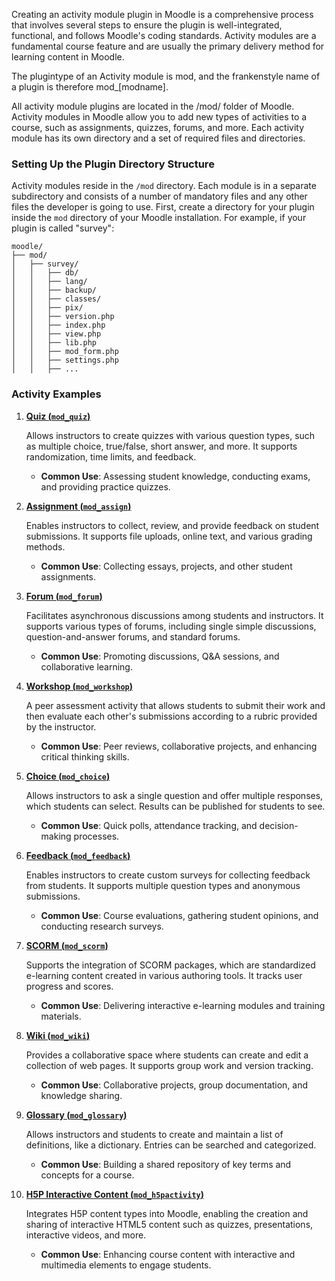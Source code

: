 Creating an activity module plugin in Moodle is a comprehensive process that involves several steps to ensure the plugin is well-integrated, functional, and follows Moodle's coding standards. Activity modules are a fundamental course feature and are usually the primary delivery method for learning content in Moodle.

The plugintype of an Activity module is mod, and the frankenstyle name of a plugin is therefore mod_[modname].

All activity module plugins are located in the /mod/ folder of Moodle. Activity modules in Moodle allow you to add new types of activities to a course, such as assignments, quizzes, forums, and more. Each activity module has its own directory and a set of required files and directories.

### Setting Up the Plugin Directory Structure

Activity modules reside in the `/mod` directory. Each module is in a separate subdirectory and consists of a number of mandatory files and any other files the developer is going to use. First, create a directory for your plugin inside the `mod` directory of your Moodle installation. For example, if your plugin is called "survey":

```
moodle/
├── mod/
│   ├── survey/
│   │   ├── db/
│   │   ├── lang/
│   │   ├── backup/
│   │   ├── classes/
│   │   ├── pix/
│   │   ├── version.php
│   │   ├── index.php
│   │   ├── view.php
│   │   ├── lib.php
│   │   ├── mod_form.php
│   │   ├── settings.php
│   │   ├── ...
```

### Activity Examples

1. **[Quiz (`mod_quiz`)](https://docs.moodle.org/404/en/Quiz_activity)**

    Allows instructors to create quizzes with various question types, such as multiple choice, true/false, short answer, and more. It supports randomization, time limits, and feedback.
    
    - **Common Use**: Assessing student knowledge, conducting exams, and providing practice quizzes.

2. **[Assignment (`mod_assign`)](https://docs.moodle.org/404/en/Assignment_activity)**

    Enables instructors to collect, review, and provide feedback on student submissions. It supports file uploads, online text, and various grading methods.

    - **Common Use**: Collecting essays, projects, and other student assignments.

3. **[Forum (`mod_forum`)](https://docs.moodle.org/404/en/Forum_activity)**

    Facilitates asynchronous discussions among students and instructors. It supports various types of forums, including single simple discussions, question-and-answer forums, and standard forums.

    - **Common Use**: Promoting discussions, Q&A sessions, and collaborative learning.

4. **[Workshop (`mod_workshop`)](https://docs.moodle.org/404/en/Workshop_activity)**

    A peer assessment activity that allows students to submit their work and then evaluate each other's submissions according to a rubric provided by the instructor.

    - **Common Use**: Peer reviews, collaborative projects, and enhancing critical thinking skills.

5. **[Choice (`mod_choice`)](https://docs.moodle.org/404/en/Choice_activity)**

    Allows instructors to ask a single question and offer multiple responses, which students can select. Results can be published for students to see.

    - **Common Use**: Quick polls, attendance tracking, and decision-making processes.

6. **[Feedback (`mod_feedback`)](https://docs.moodle.org/404/en/Feedback_activity)**

    Enables instructors to create custom surveys for collecting feedback from students. It supports multiple question types and anonymous submissions.

    - **Common Use**: Course evaluations, gathering student opinions, and conducting research surveys.

7. **[SCORM (`mod_scorm`)](https://docs.moodle.org/404/en/SCORM_activity)**

    Supports the integration of SCORM packages, which are standardized e-learning content created in various authoring tools. It tracks user progress and scores.

    - **Common Use**: Delivering interactive e-learning modules and training materials.

8. **[Wiki (`mod_wiki`)](https://docs.moodle.org/404/en/Wiki_activity)**

    Provides a collaborative space where students can create and edit a collection of web pages. It supports group work and version tracking.

    - **Common Use**: Collaborative projects, group documentation, and knowledge sharing.

9. **[Glossary (`mod_glossary`)](https://docs.moodle.org/404/en/Glossary_activity)**

    Allows instructors and students to create and maintain a list of definitions, like a dictionary. Entries can be searched and categorized.

    - **Common Use**: Building a shared repository of key terms and concepts for a course.

10. **[H5P Interactive Content (`mod_h5pactivity`)](https://docs.moodle.org/404/en/H5P_activity)**

    Integrates H5P content types into Moodle, enabling the creation and sharing of interactive HTML5 content such as quizzes, presentations, interactive videos, and more.

    - **Common Use**: Enhancing course content with interactive and multimedia elements to engage students.
